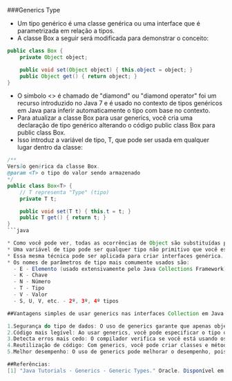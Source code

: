###Generics Type
* Um tipo genérico é uma classe genérica ou uma interface que é parametrizada em relação a tipos.
* A classe Box a seguir será modificada para demonstrar o conceito:

```java
public class Box {
    private Object object;

    public void set(Object object) { this.object = object; }
    public Object get() { return object; }
}
```

* O símbolo <> é chamado de "diamond" ou "diamond operator" foi um recurso introduzido no Java 7 e é usado no contexto de tipos genéricos em Java para inferir automaticamente o tipo com base no contexto.
* Para atualizar a classe Box para usar generics, você cria uma declaração de tipo genérico alterando o código public class Box para public class Box<T>.
* Isso introduz a variável de tipo, T, que pode ser usada em qualquer lugar dentro da classe:

```java
/**
Versão genérica da classe Box.
@param <T> o tipo do valor sendo armazenado
*/
public class Box<T> {
	// T representa "Type" (tipo)
    private T t;

    public void set(T t) { this.t = t; }
    public T get() { return t; }
}
```java

* Como você pode ver, todas as ocorrências de Object são substituídas por T.
* Uma variável de tipo pode ser qualquer tipo não primitivo que você especificar: qualquer tipo de classe, qualquer tipo de interface, qualquer tipo de array ou até mesmo outra variável de tipo.
* Essa mesma técnica pode ser aplicada para criar interfaces genérica.
* Os nomes de parâmetros de tipo mais comumente usados são:
  - E - Elemento (usado extensivamente pelo Java Collections Framework)
  - K - Chave
  - N - Número
  - T - Tipo
  - V - Valor
  - S, U, V, etc. - 2º, 3º, 4º tipos

##Vantagens simples de usar generics nas interfaces Collection em Java:

1.Segurança do tipo de dados: O uso de generics garante que apenas objetos de um tipo específico possam ser adicionados à coleção, evitando erros de tipo e garantindo que você esteja lidando com os dados corretos.
2.Código mais legível: Ao usar generics, você pode especificar o tipo de dados esperado ou retornado pela coleção, o que torna o código mais fácil de entender e ler.
3.Detecta erros mais cedo: O compilador verifica se você está usando os tipos corretos durante a compilação, ajudando a identificar erros de tipo antes mesmo de executar o programa.
4.Reutilização de código: Com generics, você pode criar classes e métodos genéricos que funcionam com diferentes tipos de coleções, evitando a necessidade de duplicar código para cada tipo específico.
5.Melhor desempenho: O uso de generics pode melhorar o desempenho, pois evita a necessidade de conversões de tipo desnecessárias e permite que o compilador otimize o código com base no tipo especificado.

##Referências:
[1] "Java Tutorials - Generics - Generic Types." Oracle. Disponível em: (https://docs.oracle.com/javase/tutorial/java/generics/types.html).
